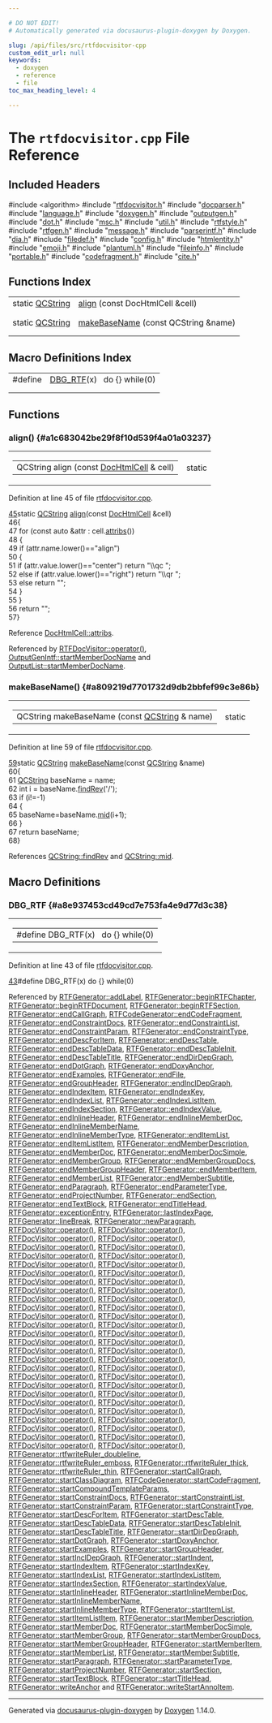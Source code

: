 ```yaml
---

# DO NOT EDIT!
# Automatically generated via docusaurus-plugin-doxygen by Doxygen.

slug: /api/files/src/rtfdocvisitor-cpp
custom_edit_url: null
keywords:
  - doxygen
  - reference
  - file
toc_max_heading_level: 4

---
```


<div class="doxyPage">

# The `rtfdocvisitor.cpp` File Reference



## Included Headers

<div class="doxyIncludesList">#include &lt;algorithm&gt;
#include "<a href="/web-doxygen/docs/api/files/src/rtfdocvisitor-h">rtfdocvisitor.h</a>"
#include "<a href="/web-doxygen/docs/api/files/src/docparser-h">docparser.h</a>"
#include "<a href="/web-doxygen/docs/api/files/src/language-h">language.h</a>"
#include "<a href="/web-doxygen/docs/api/files/src/doxygen-h">doxygen.h</a>"
#include "<a href="/web-doxygen/docs/api/files/src/outputgen-h">outputgen.h</a>"
#include "<a href="/web-doxygen/docs/api/files/src/dot-h">dot.h</a>"
#include "<a href="/web-doxygen/docs/api/files/src/msc-h">msc.h</a>"
#include "<a href="/web-doxygen/docs/api/files/src/util-h">util.h</a>"
#include "<a href="/web-doxygen/docs/api/files/src/rtfstyle-h">rtfstyle.h</a>"
#include "<a href="/web-doxygen/docs/api/files/src/rtfgen-h">rtfgen.h</a>"
#include "<a href="/web-doxygen/docs/api/files/src/message-h">message.h</a>"
#include "<a href="/web-doxygen/docs/api/files/src/parserintf-h">parserintf.h</a>"
#include "<a href="/web-doxygen/docs/api/files/src/dia-h">dia.h</a>"
#include "<a href="/web-doxygen/docs/api/files/src/filedef-h">filedef.h</a>"
#include "<a href="/web-doxygen/docs/api/files/src/config-h">config.h</a>"
#include "<a href="/web-doxygen/docs/api/files/src/htmlentity-h">htmlentity.h</a>"
#include "<a href="/web-doxygen/docs/api/files/src/emoji-h">emoji.h</a>"
#include "<a href="/web-doxygen/docs/api/files/src/plantuml-h">plantuml.h</a>"
#include "<a href="/web-doxygen/docs/api/files/src/fileinfo-h">fileinfo.h</a>"
#include "<a href="/web-doxygen/docs/api/files/src/portable-h">portable.h</a>"
#include "<a href="/web-doxygen/docs/api/files/src/codefragment-h">codefragment.h</a>"
#include "<a href="/web-doxygen/docs/api/files/src/cite-h">cite.h</a>"
</div>

## Functions Index

<table class="doxyMembersIndex">

<tr class="doxyMemberIndexItem">
<td class="doxyMemberIndexItemType" align="left" valign="top">static <a href="/web-doxygen/docs/api/classes/qcstring">QCString</a></td>
<td class="doxyMemberIndexItemName" align="left" valign="top"><a href="#a1c683042be29f8f10d539f4a01a03237">align</a> (const DocHtmlCell &amp;cell)</td>
</tr>
<tr class="doxyMemberIndexDescription">
<td class="doxyMemberIndexDescriptionLeft"></td>
<td class="doxyMemberIndexDescriptionRight">
</td>
</tr>
<tr class="doxyMemberIndexSeparator">
<td class="doxyMemberIndexSeparator" colspan="2"></td>
</tr>

<tr class="doxyMemberIndexItem">
<td class="doxyMemberIndexItemType" align="left" valign="top">static <a href="/web-doxygen/docs/api/classes/qcstring">QCString</a></td>
<td class="doxyMemberIndexItemName" align="left" valign="top"><a href="#a809219d7701732d9db2bbfef99c3e86b">makeBaseName</a> (const QCString &amp;name)</td>
</tr>
<tr class="doxyMemberIndexDescription">
<td class="doxyMemberIndexDescriptionLeft"></td>
<td class="doxyMemberIndexDescriptionRight">
</td>
</tr>
<tr class="doxyMemberIndexSeparator">
<td class="doxyMemberIndexSeparator" colspan="2"></td>
</tr>

</table>

## Macro Definitions Index

<table class="doxyMembersIndex">

<tr class="doxyMemberIndexItem">
<td class="doxyMemberIndexItemType" align="left" valign="top">#define</td>
<td class="doxyMemberIndexItemName" align="left" valign="top"><a href="#a8e937453cd49cd7e753fa4e9d77d3c38">DBG_RTF</a>(x)&nbsp;&nbsp;&nbsp;do {} while(0)</td>
</tr>
<tr class="doxyMemberIndexDescription">
<td class="doxyMemberIndexDescriptionLeft"></td>
<td class="doxyMemberIndexDescriptionRight">
</td>
</tr>
<tr class="doxyMemberIndexSeparator">
<td class="doxyMemberIndexSeparator" colspan="2"></td>
</tr>

</table>


<div class="doxySectionDef">

## Functions

### align() {#a1c683042be29f8f10d539f4a01a03237}

<div class="doxyMemberItem">
<div class="doxyMemberProto">
<table class="doxyMemberLabels">
<tr class="doxyMemberLabels">
<td class="doxyMemberLabelsLeft">
<table class="doxyMemberName">
<tr>
<td class="doxyMemberName">QCString align (const <a href="/web-doxygen/docs/api/classes/dochtmlcell">DocHtmlCell</a> &amp; cell)</td>
</tr>
</table>
</td>
<td class="doxyMemberLabelsRight">
<span class="doxyMemberLabels">
<span class="doxyMemberLabel static">static</span>
</span>
</td>
</tr>
</table>
</div>
<div class="doxyMemberDoc">



Definition at line 45 of file <a href="/web-doxygen/docs/api/files/src/rtfdocvisitor-cpp">rtfdocvisitor.cpp</a>.

<div class="doxyProgramListing">

<div class="doxyCodeLine"><span class="doxyLineNumber"><a href="#a1c683042be29f8f10d539f4a01a03237">45</a></span><span class="doxyLineContent"><span class="doxyHighlightKeyword">static</span><span class="doxyHighlight"> <a href="/web-doxygen/docs/api/classes/qcstring">QCString</a> <a href="#a1c683042be29f8f10d539f4a01a03237">align</a>(</span><span class="doxyHighlightKeyword">const</span><span class="doxyHighlight"> <a href="/web-doxygen/docs/api/classes/dochtmlcell">DocHtmlCell</a> &amp;cell)</span></span></div>
<div class="doxyCodeLine"><span class="doxyLineNumber">46</span><span class="doxyLineContent"><span class="doxyHighlight">{</span></span></div>
<div class="doxyCodeLine"><span class="doxyLineNumber">47</span><span class="doxyLineContent"><span class="doxyHighlight">  </span><span class="doxyHighlightKeywordFlow">for</span><span class="doxyHighlight"> (</span><span class="doxyHighlightKeyword">const</span><span class="doxyHighlight"> </span><span class="doxyHighlightKeyword">auto</span><span class="doxyHighlight"> &amp;attr : cell.<a href="/web-doxygen/docs/api/classes/dochtmlcell/#ad42711394b311bbb450073c2206da8c8">attribs</a>())</span></span></div>
<div class="doxyCodeLine"><span class="doxyLineNumber">48</span><span class="doxyLineContent"><span class="doxyHighlight">  {</span></span></div>
<div class="doxyCodeLine"><span class="doxyLineNumber">49</span><span class="doxyLineContent"><span class="doxyHighlight">    </span><span class="doxyHighlightKeywordFlow">if</span><span class="doxyHighlight"> (attr.name.lower()==</span><span class="doxyHighlightStringLiteral">"align"</span><span class="doxyHighlight">)</span></span></div>
<div class="doxyCodeLine"><span class="doxyLineNumber">50</span><span class="doxyLineContent"><span class="doxyHighlight">    {</span></span></div>
<div class="doxyCodeLine"><span class="doxyLineNumber">51</span><span class="doxyLineContent"><span class="doxyHighlight">      </span><span class="doxyHighlightKeywordFlow">if</span><span class="doxyHighlight"> (attr.value.lower()==</span><span class="doxyHighlightStringLiteral">"center"</span><span class="doxyHighlight">)     </span><span class="doxyHighlightKeywordFlow">return</span><span class="doxyHighlight"> </span><span class="doxyHighlightStringLiteral">"\\qc "</span><span class="doxyHighlight">;</span></span></div>
<div class="doxyCodeLine"><span class="doxyLineNumber">52</span><span class="doxyLineContent"><span class="doxyHighlight">      </span><span class="doxyHighlightKeywordFlow">else</span><span class="doxyHighlight"> </span><span class="doxyHighlightKeywordFlow">if</span><span class="doxyHighlight"> (attr.value.lower()==</span><span class="doxyHighlightStringLiteral">"right"</span><span class="doxyHighlight">) </span><span class="doxyHighlightKeywordFlow">return</span><span class="doxyHighlight"> </span><span class="doxyHighlightStringLiteral">"\\qr "</span><span class="doxyHighlight">;</span></span></div>
<div class="doxyCodeLine"><span class="doxyLineNumber">53</span><span class="doxyLineContent"><span class="doxyHighlight">      </span><span class="doxyHighlightKeywordFlow">else</span><span class="doxyHighlight"> </span><span class="doxyHighlightKeywordFlow">return</span><span class="doxyHighlight"> </span><span class="doxyHighlightStringLiteral">""</span><span class="doxyHighlight">;</span></span></div>
<div class="doxyCodeLine"><span class="doxyLineNumber">54</span><span class="doxyLineContent"><span class="doxyHighlight">    }</span></span></div>
<div class="doxyCodeLine"><span class="doxyLineNumber">55</span><span class="doxyLineContent"><span class="doxyHighlight">  }</span></span></div>
<div class="doxyCodeLine"><span class="doxyLineNumber">56</span><span class="doxyLineContent"><span class="doxyHighlight">  </span><span class="doxyHighlightKeywordFlow">return</span><span class="doxyHighlight"> </span><span class="doxyHighlightStringLiteral">""</span><span class="doxyHighlight">;</span></span></div>
<div class="doxyCodeLine"><span class="doxyLineNumber">57</span><span class="doxyLineContent"><span class="doxyHighlight">}</span></span></div>

</div>


Reference <a href="/web-doxygen/docs/api/classes/dochtmlcell/#ad42711394b311bbb450073c2206da8c8">DocHtmlCell::attribs</a>.

Referenced by <a href="/web-doxygen/docs/api/classes/rtfdocvisitor/#a70c61ff58fa9f747fc2b971c689a09ff">RTFDocVisitor::operator()</a>, <a href="/web-doxygen/docs/api/classes/outputgenintf/#a45d8c190fc894d6743423e628c19294b">OutputGenIntf::startMemberDocName</a> and <a href="/web-doxygen/docs/api/classes/outputlist/#a0b9d56f0ab609c25ba0b449e4d977f80">OutputList::startMemberDocName</a>.
</div>
</div>

### makeBaseName() {#a809219d7701732d9db2bbfef99c3e86b}

<div class="doxyMemberItem">
<div class="doxyMemberProto">
<table class="doxyMemberLabels">
<tr class="doxyMemberLabels">
<td class="doxyMemberLabelsLeft">
<table class="doxyMemberName">
<tr>
<td class="doxyMemberName">QCString makeBaseName (const <a href="/web-doxygen/docs/api/classes/qcstring">QCString</a> &amp; name)</td>
</tr>
</table>
</td>
<td class="doxyMemberLabelsRight">
<span class="doxyMemberLabels">
<span class="doxyMemberLabel static">static</span>
</span>
</td>
</tr>
</table>
</div>
<div class="doxyMemberDoc">



Definition at line 59 of file <a href="/web-doxygen/docs/api/files/src/rtfdocvisitor-cpp">rtfdocvisitor.cpp</a>.

<div class="doxyProgramListing">

<div class="doxyCodeLine"><span class="doxyLineNumber"><a href="#a809219d7701732d9db2bbfef99c3e86b">59</a></span><span class="doxyLineContent"><span class="doxyHighlightKeyword">static</span><span class="doxyHighlight"> <a href="/web-doxygen/docs/api/classes/qcstring">QCString</a> <a href="#a809219d7701732d9db2bbfef99c3e86b">makeBaseName</a>(</span><span class="doxyHighlightKeyword">const</span><span class="doxyHighlight"> <a href="/web-doxygen/docs/api/classes/qcstring">QCString</a> &amp;name)</span></span></div>
<div class="doxyCodeLine"><span class="doxyLineNumber">60</span><span class="doxyLineContent"><span class="doxyHighlight">{</span></span></div>
<div class="doxyCodeLine"><span class="doxyLineNumber">61</span><span class="doxyLineContent"><span class="doxyHighlight">  <a href="/web-doxygen/docs/api/classes/qcstring">QCString</a> baseName = name;</span></span></div>
<div class="doxyCodeLine"><span class="doxyLineNumber">62</span><span class="doxyLineContent"><span class="doxyHighlight">  </span><span class="doxyHighlightKeywordType">int</span><span class="doxyHighlight"> i = baseName.<a href="/web-doxygen/docs/api/classes/qcstring/#ab47a6435c16d61d04fb448f1080b4e26">findRev</a>(</span><span class="doxyHighlightCharLiteral">'/'</span><span class="doxyHighlight">);</span></span></div>
<div class="doxyCodeLine"><span class="doxyLineNumber">63</span><span class="doxyLineContent"><span class="doxyHighlight">  </span><span class="doxyHighlightKeywordFlow">if</span><span class="doxyHighlight"> (i!=-1)</span></span></div>
<div class="doxyCodeLine"><span class="doxyLineNumber">64</span><span class="doxyLineContent"><span class="doxyHighlight">  {</span></span></div>
<div class="doxyCodeLine"><span class="doxyLineNumber">65</span><span class="doxyLineContent"><span class="doxyHighlight">    baseName=baseName.<a href="/web-doxygen/docs/api/classes/qcstring/#a27136caf9c0bc4daca574cda6f113551">mid</a>(i+1);</span></span></div>
<div class="doxyCodeLine"><span class="doxyLineNumber">66</span><span class="doxyLineContent"><span class="doxyHighlight">  }</span></span></div>
<div class="doxyCodeLine"><span class="doxyLineNumber">67</span><span class="doxyLineContent"><span class="doxyHighlight">  </span><span class="doxyHighlightKeywordFlow">return</span><span class="doxyHighlight"> baseName;</span></span></div>
<div class="doxyCodeLine"><span class="doxyLineNumber">68</span><span class="doxyLineContent"><span class="doxyHighlight">}</span></span></div>

</div>


References <a href="/web-doxygen/docs/api/classes/qcstring/#ab47a6435c16d61d04fb448f1080b4e26">QCString::findRev</a> and <a href="/web-doxygen/docs/api/classes/qcstring/#a27136caf9c0bc4daca574cda6f113551">QCString::mid</a>.
</div>
</div>

</div>

<div class="doxySectionDef">

## Macro Definitions

### DBG\_RTF {#a8e937453cd49cd7e753fa4e9d77d3c38}

<div class="doxyMemberItem">
<div class="doxyMemberProto">
<table class="doxyMemberLabels">
<tr class="doxyMemberLabels">
<td class="doxyMemberLabelsLeft">
<table class="doxyMemberName">
<tr>
<td class="doxyMemberName">#define DBG_RTF(x)&nbsp;&nbsp;&nbsp;do {} while(0)</td>
</tr>
</table>
</td>
</tr>
</table>
</div>
<div class="doxyMemberDoc">



Definition at line 43 of file <a href="/web-doxygen/docs/api/files/src/rtfdocvisitor-cpp">rtfdocvisitor.cpp</a>.

<div class="doxyProgramListing">

<div class="doxyCodeLine"><span class="doxyLineNumber"><a href="#a8e937453cd49cd7e753fa4e9d77d3c38">43</a></span><span class="doxyLineContent"><span class="doxyHighlightPreprocessor">#define DBG_RTF(x) do {} while(0)</span></span></div>

</div>


Referenced by <a href="/web-doxygen/docs/api/classes/rtfgenerator/#a9c567713ffb6a4b9a49400d6dfcb0df1">RTFGenerator::addLabel</a>, <a href="/web-doxygen/docs/api/classes/rtfgenerator/#a3a64ef0ca4a6a8f00c6b38e80e9d4545">RTFGenerator::beginRTFChapter</a>, <a href="/web-doxygen/docs/api/classes/rtfgenerator/#aaaed62b7c9e0ef2c5ba6133eba8203a1">RTFGenerator::beginRTFDocument</a>, <a href="/web-doxygen/docs/api/classes/rtfgenerator/#ab1939f0d3e5142f9b77cf8ce807e00a7">RTFGenerator::beginRTFSection</a>, <a href="/web-doxygen/docs/api/classes/rtfgenerator/#adeb275db39d63df2f74c728adaa70849">RTFGenerator::endCallGraph</a>, <a href="/web-doxygen/docs/api/classes/rtfcodegenerator/#a511d5ad66a598b2607224d1d1b1a931e">RTFCodeGenerator::endCodeFragment</a>, <a href="/web-doxygen/docs/api/classes/rtfgenerator/#ae03eee47f94ec96943747c15069e3c5b">RTFGenerator::endConstraintDocs</a>, <a href="/web-doxygen/docs/api/classes/rtfgenerator/#a06931a0616d950c5388448188105c4c1">RTFGenerator::endConstraintList</a>, <a href="/web-doxygen/docs/api/classes/rtfgenerator/#ae7bfacd8071ffd9098ea45614589512a">RTFGenerator::endConstraintParam</a>, <a href="/web-doxygen/docs/api/classes/rtfgenerator/#a095b00a37d39558c622e5a6845212b1e">RTFGenerator::endConstraintType</a>, <a href="/web-doxygen/docs/api/classes/rtfgenerator/#a41d0580039dd59b0489caa356b4ccad5">RTFGenerator::endDescForItem</a>, <a href="/web-doxygen/docs/api/classes/rtfgenerator/#a184f64bfd9c98146ba14cb7f990b66fd">RTFGenerator::endDescTable</a>, <a href="/web-doxygen/docs/api/classes/rtfgenerator/#a17f06e3f5f32ffba2bd20391454b832f">RTFGenerator::endDescTableData</a>, <a href="/web-doxygen/docs/api/classes/rtfgenerator/#af4494ff8c7b1bfad186fa98542bb6f41">RTFGenerator::endDescTableInit</a>, <a href="/web-doxygen/docs/api/classes/rtfgenerator/#aa38cd77d33e0757270082a234e53c22d">RTFGenerator::endDescTableTitle</a>, <a href="/web-doxygen/docs/api/classes/rtfgenerator/#a1cd78a44f9072b2d24765b07fbd4f01f">RTFGenerator::endDirDepGraph</a>, <a href="/web-doxygen/docs/api/classes/rtfgenerator/#a87f599a42c46d9fce84f456797ff231c">RTFGenerator::endDotGraph</a>, <a href="/web-doxygen/docs/api/classes/rtfgenerator/#a69e6795499d9f7fb8867f5496c590e26">RTFGenerator::endDoxyAnchor</a>, <a href="/web-doxygen/docs/api/classes/rtfgenerator/#afda973c4c7b91577d02465015737763d">RTFGenerator::endExamples</a>, <a href="/web-doxygen/docs/api/classes/rtfgenerator/#a8f58df9f7518582ab2fc88326d539f1b">RTFGenerator::endFile</a>, <a href="/web-doxygen/docs/api/classes/rtfgenerator/#ad4d65d3f43a0ca0ff1e6cc7564a0164c">RTFGenerator::endGroupHeader</a>, <a href="/web-doxygen/docs/api/classes/rtfgenerator/#aa1a701e0ab2c31d782a7faae9e0135e1">RTFGenerator::endInclDepGraph</a>, <a href="/web-doxygen/docs/api/classes/rtfgenerator/#a884c87751b85f4a6cf6e965fbc0bec9c">RTFGenerator::endIndexItem</a>, <a href="/web-doxygen/docs/api/classes/rtfgenerator/#ac7cc1ced007f53858bf3f0e45a4db2b2">RTFGenerator::endIndexKey</a>, <a href="/web-doxygen/docs/api/classes/rtfgenerator/#ac49acd6dde35e8774990922cad8b953f">RTFGenerator::endIndexList</a>, <a href="/web-doxygen/docs/api/classes/rtfgenerator/#af5e47f880bf9f49092c9bd4da6229803">RTFGenerator::endIndexListItem</a>, <a href="/web-doxygen/docs/api/classes/rtfgenerator/#a8b7ec3b26aa3098463f3a6a2881f3394">RTFGenerator::endIndexSection</a>, <a href="/web-doxygen/docs/api/classes/rtfgenerator/#ae32c0528c173d54061e225bb9ecac3d4">RTFGenerator::endIndexValue</a>, <a href="/web-doxygen/docs/api/classes/rtfgenerator/#ac3e7490832bc015173929fd693aa0f74">RTFGenerator::endInlineHeader</a>, <a href="/web-doxygen/docs/api/classes/rtfgenerator/#ac4f20b0496b985dc382d29d6a93227cd">RTFGenerator::endInlineMemberDoc</a>, <a href="/web-doxygen/docs/api/classes/rtfgenerator/#a456b03ed29381d753fa5ca17494b24e1">RTFGenerator::endInlineMemberName</a>, <a href="/web-doxygen/docs/api/classes/rtfgenerator/#a3fe406eec950115eb22d5db49f874028">RTFGenerator::endInlineMemberType</a>, <a href="/web-doxygen/docs/api/classes/rtfgenerator/#a4d8ad4d2dbb3a431808692d286ad4331">RTFGenerator::endItemList</a>, <a href="/web-doxygen/docs/api/classes/rtfgenerator/#aac0b61c1ae1d31008316991d86290451">RTFGenerator::endItemListItem</a>, <a href="/web-doxygen/docs/api/classes/rtfgenerator/#a94002731a870c5add8c360dda5f5105d">RTFGenerator::endMemberDescription</a>, <a href="/web-doxygen/docs/api/classes/rtfgenerator/#a78507d411bc9c250de2db0d0fe4cd323">RTFGenerator::endMemberDoc</a>, <a href="/web-doxygen/docs/api/classes/rtfgenerator/#a5936c81e07c1d5c6532d42a7ea881296">RTFGenerator::endMemberDocSimple</a>, <a href="/web-doxygen/docs/api/classes/rtfgenerator/#a52336db808f8c14a307dfe212cb2dccf">RTFGenerator::endMemberGroup</a>, <a href="/web-doxygen/docs/api/classes/rtfgenerator/#a5520b73ff0e7fd88b3b786a81ff05dbe">RTFGenerator::endMemberGroupDocs</a>, <a href="/web-doxygen/docs/api/classes/rtfgenerator/#a01d9e19175b7f2f875be520f1ea105b3">RTFGenerator::endMemberGroupHeader</a>, <a href="/web-doxygen/docs/api/classes/rtfgenerator/#a2aa043554c3f70e4525bc68978ce1fae">RTFGenerator::endMemberItem</a>, <a href="/web-doxygen/docs/api/classes/rtfgenerator/#a08d35b8ea8ee7a13d1f0b6cbb57d8b0c">RTFGenerator::endMemberList</a>, <a href="/web-doxygen/docs/api/classes/rtfgenerator/#a6f55850d073b6a3f48452ae91e3ab319">RTFGenerator::endMemberSubtitle</a>, <a href="/web-doxygen/docs/api/classes/rtfgenerator/#ac504083f94cbb2fb24d005200efdd7ee">RTFGenerator::endParagraph</a>, <a href="/web-doxygen/docs/api/classes/rtfgenerator/#ae1d2406e88f94dc7d09bb2f339a2ae14">RTFGenerator::endParameterType</a>, <a href="/web-doxygen/docs/api/classes/rtfgenerator/#a845289f973bb5776db928e02da765a9b">RTFGenerator::endProjectNumber</a>, <a href="/web-doxygen/docs/api/classes/rtfgenerator/#a9fd2d69fc49bd907eb78fdd08c8f7f2a">RTFGenerator::endSection</a>, <a href="/web-doxygen/docs/api/classes/rtfgenerator/#a64bae8b15a87dc0384440f8143952b7d">RTFGenerator::endTextBlock</a>, <a href="/web-doxygen/docs/api/classes/rtfgenerator/#ac82e6d2bb73a007715d4ccf10552848d">RTFGenerator::endTitleHead</a>, <a href="/web-doxygen/docs/api/classes/rtfgenerator/#a55a01085b53c2fdb7176edfa10ebcc7b">RTFGenerator::exceptionEntry</a>, <a href="/web-doxygen/docs/api/classes/rtfgenerator/#a4354834197f45954df7a81d84f70c34d">RTFGenerator::lastIndexPage</a>, <a href="/web-doxygen/docs/api/classes/rtfgenerator/#afc07a6f4ee440625b9fff2890651b092">RTFGenerator::lineBreak</a>, <a href="/web-doxygen/docs/api/classes/rtfgenerator/#a19bbf6e08804ee457c7aa9e07b833ba0">RTFGenerator::newParagraph</a>, <a href="/web-doxygen/docs/api/classes/rtfdocvisitor/#a2993bfecac33a60da6408f79586b7da2">RTFDocVisitor::operator()</a>, <a href="/web-doxygen/docs/api/classes/rtfdocvisitor/#a74283afcc3656534bef009b917a9f525">RTFDocVisitor::operator()</a>, <a href="/web-doxygen/docs/api/classes/rtfdocvisitor/#a39a5bf02292d858e211a2cb3ee3f62c1">RTFDocVisitor::operator()</a>, <a href="/web-doxygen/docs/api/classes/rtfdocvisitor/#a8b41cc5c80471d8cbb6fb7a8bbd55bf2">RTFDocVisitor::operator()</a>, <a href="/web-doxygen/docs/api/classes/rtfdocvisitor/#a8991833ac99826e07a993af4b58b0c4b">RTFDocVisitor::operator()</a>, <a href="/web-doxygen/docs/api/classes/rtfdocvisitor/#a33dd9566336e1d3c40ea2dadff6d8676">RTFDocVisitor::operator()</a>, <a href="/web-doxygen/docs/api/classes/rtfdocvisitor/#adc374c79a2895d83e349ffc76358209e">RTFDocVisitor::operator()</a>, <a href="/web-doxygen/docs/api/classes/rtfdocvisitor/#a4af0a6415a019a1051dda0dd4d56dbef">RTFDocVisitor::operator()</a>, <a href="/web-doxygen/docs/api/classes/rtfdocvisitor/#a485c2a5796bb5e12497c7ab9d65d1f8c">RTFDocVisitor::operator()</a>, <a href="/web-doxygen/docs/api/classes/rtfdocvisitor/#af199af5695c344c4730378ecfce43079">RTFDocVisitor::operator()</a>, <a href="/web-doxygen/docs/api/classes/rtfdocvisitor/#a022f6eb89bc55b752aeff008e9c9037d">RTFDocVisitor::operator()</a>, <a href="/web-doxygen/docs/api/classes/rtfdocvisitor/#a44f9db74256f38af950876f6863a1dd4">RTFDocVisitor::operator()</a>, <a href="/web-doxygen/docs/api/classes/rtfdocvisitor/#a70c61ff58fa9f747fc2b971c689a09ff">RTFDocVisitor::operator()</a>, <a href="/web-doxygen/docs/api/classes/rtfdocvisitor/#a85db1985a82081ef9ab2e5a25c450f28">RTFDocVisitor::operator()</a>, <a href="/web-doxygen/docs/api/classes/rtfdocvisitor/#a8d4eb63da29c3a07a95f240dcd9a143e">RTFDocVisitor::operator()</a>, <a href="/web-doxygen/docs/api/classes/rtfdocvisitor/#ae0c5c194fc2579df52204eb00134c6bf">RTFDocVisitor::operator()</a>, <a href="/web-doxygen/docs/api/classes/rtfdocvisitor/#acc6c497f52cf55d67723f21ec2a97c6b">RTFDocVisitor::operator()</a>, <a href="/web-doxygen/docs/api/classes/rtfdocvisitor/#adae81723bf98cc11856ec916852cf089">RTFDocVisitor::operator()</a>, <a href="/web-doxygen/docs/api/classes/rtfdocvisitor/#a2851bbf082cd6f2a85d6c9fc7a1050c0">RTFDocVisitor::operator()</a>, <a href="/web-doxygen/docs/api/classes/rtfdocvisitor/#a63f63207a160e4e99a4c2dd5b55734c8">RTFDocVisitor::operator()</a>, <a href="/web-doxygen/docs/api/classes/rtfdocvisitor/#a7a5ce880ef222be6eeb6eea7e12b78b8">RTFDocVisitor::operator()</a>, <a href="/web-doxygen/docs/api/classes/rtfdocvisitor/#a3c72fc623be48174c003bb47c523d6c1">RTFDocVisitor::operator()</a>, <a href="/web-doxygen/docs/api/classes/rtfdocvisitor/#a247c4506996a3a6d71827322614efb30">RTFDocVisitor::operator()</a>, <a href="/web-doxygen/docs/api/classes/rtfdocvisitor/#ac315ddf81b73a005764278a3c190d1a4">RTFDocVisitor::operator()</a>, <a href="/web-doxygen/docs/api/classes/rtfdocvisitor/#a75e708a4ea1b27587678f424211b8b62">RTFDocVisitor::operator()</a>, <a href="/web-doxygen/docs/api/classes/rtfdocvisitor/#aed6822c7504330f96cc764e333589e7a">RTFDocVisitor::operator()</a>, <a href="/web-doxygen/docs/api/classes/rtfdocvisitor/#a3db5842a73ae3417854ddcd60b0e1d12">RTFDocVisitor::operator()</a>, <a href="/web-doxygen/docs/api/classes/rtfdocvisitor/#a561b27cc775aaa5f6db73f1d33099176">RTFDocVisitor::operator()</a>, <a href="/web-doxygen/docs/api/classes/rtfdocvisitor/#a9a4d703a5dab4d351818ffdf686dccd1">RTFDocVisitor::operator()</a>, <a href="/web-doxygen/docs/api/classes/rtfdocvisitor/#a23778040c53c76ac927398e0e728ffb5">RTFDocVisitor::operator()</a>, <a href="/web-doxygen/docs/api/classes/rtfdocvisitor/#a732b1d92dfc620e4cb221bbb32fade22">RTFDocVisitor::operator()</a>, <a href="/web-doxygen/docs/api/classes/rtfdocvisitor/#af6ff0afe39093628cd96d42dfce7515f">RTFDocVisitor::operator()</a>, <a href="/web-doxygen/docs/api/classes/rtfdocvisitor/#aeb7edc62cad5a541849845d2bfe030e9">RTFDocVisitor::operator()</a>, <a href="/web-doxygen/docs/api/classes/rtfdocvisitor/#a6f4df2c3160f09e662393e6a23b2add0">RTFDocVisitor::operator()</a>, <a href="/web-doxygen/docs/api/classes/rtfdocvisitor/#a4f3ac1fc0fb8cb8218beb807d0a820d1">RTFDocVisitor::operator()</a>, <a href="/web-doxygen/docs/api/classes/rtfdocvisitor/#aa547c49d64497e4774d3405b9cdcf7f1">RTFDocVisitor::operator()</a>, <a href="/web-doxygen/docs/api/classes/rtfdocvisitor/#a07acb7803948c3811f88d4efa00587a4">RTFDocVisitor::operator()</a>, <a href="/web-doxygen/docs/api/classes/rtfdocvisitor/#a3ccfb63934cef53d78e3e6641be084b5">RTFDocVisitor::operator()</a>, <a href="/web-doxygen/docs/api/classes/rtfdocvisitor/#a4fcb960f7e5b593e8e6c51ea43f66a9a">RTFDocVisitor::operator()</a>, <a href="/web-doxygen/docs/api/classes/rtfdocvisitor/#a89b1ef4b308483fcf725cef8081e5849">RTFDocVisitor::operator()</a>, <a href="/web-doxygen/docs/api/classes/rtfdocvisitor/#a9bc7acec72efe2239cb6c798855ed08a">RTFDocVisitor::operator()</a>, <a href="/web-doxygen/docs/api/classes/rtfdocvisitor/#add264d5a56e09e76ec274af99af747d2">RTFDocVisitor::operator()</a>, <a href="/web-doxygen/docs/api/classes/rtfdocvisitor/#aa17fa64bc141c519b0b24e0a475ab1e1">RTFDocVisitor::operator()</a>, <a href="/web-doxygen/docs/api/classes/rtfdocvisitor/#af3beab942bf46b1f903ac30ac39a10d2">RTFDocVisitor::operator()</a>, <a href="/web-doxygen/docs/api/classes/rtfdocvisitor/#a8123582499bf0458dc938ff66c4724e7">RTFDocVisitor::operator()</a>, <a href="/web-doxygen/docs/api/classes/rtfdocvisitor/#a9dc9aeca576eb153d222793bc3227d07">RTFDocVisitor::operator()</a>, <a href="/web-doxygen/docs/api/classes/rtfdocvisitor/#ac06a6ad599b271d16500b483b5912679">RTFDocVisitor::operator()</a>, <a href="/web-doxygen/docs/api/classes/rtfdocvisitor/#a74f1097897a6deaeffd0ca3ca9e5c811">RTFDocVisitor::operator()</a>, <a href="/web-doxygen/docs/api/classes/rtfdocvisitor/#a101e1d1d08453e6a606f9f8652a6cc73">RTFDocVisitor::operator()</a>, <a href="/web-doxygen/docs/api/classes/rtfdocvisitor/#af154c4b8688beaef882211c40763fec3">RTFDocVisitor::operator()</a>, <a href="/web-doxygen/docs/api/classes/rtfdocvisitor/#af039aed5400d69cb1776431f44f90360">RTFDocVisitor::operator()</a>, <a href="/web-doxygen/docs/api/classes/rtfdocvisitor/#a7f10a43fc0a35475e9078305d745951f">RTFDocVisitor::operator()</a>, <a href="/web-doxygen/docs/api/classes/rtfgenerator/#a8a5645c1c20ae4026ceb059b942e2635">RTFGenerator::rtfwriteRuler\_doubleline</a>, <a href="/web-doxygen/docs/api/classes/rtfgenerator/#a9bc01f00c980b0cb98c25c0af7f7cea1">RTFGenerator::rtfwriteRuler\_emboss</a>, <a href="/web-doxygen/docs/api/classes/rtfgenerator/#a32c6af73c41ff6bb6233031279e6ed5d">RTFGenerator::rtfwriteRuler\_thick</a>, <a href="/web-doxygen/docs/api/classes/rtfgenerator/#abde344bf39163a6d4d42e4185c545edb">RTFGenerator::rtfwriteRuler\_thin</a>, <a href="/web-doxygen/docs/api/classes/rtfgenerator/#a05a8c27946c7617a908964ccc7887a30">RTFGenerator::startCallGraph</a>, <a href="/web-doxygen/docs/api/classes/rtfgenerator/#ac00a39db660145867a1bc5b82ad1abb8">RTFGenerator::startClassDiagram</a>, <a href="/web-doxygen/docs/api/classes/rtfcodegenerator/#acd2fed43ebf5f693abe84471a520cbe9">RTFCodeGenerator::startCodeFragment</a>, <a href="/web-doxygen/docs/api/classes/rtfgenerator/#aad5bd8b4ea091547b08a00ba70f0aa07">RTFGenerator::startCompoundTemplateParams</a>, <a href="/web-doxygen/docs/api/classes/rtfgenerator/#a7db2fcbd4306f608b3218666cffc4752">RTFGenerator::startConstraintDocs</a>, <a href="/web-doxygen/docs/api/classes/rtfgenerator/#a29a84d512d59f79ef193e7b0f5010a9d">RTFGenerator::startConstraintList</a>, <a href="/web-doxygen/docs/api/classes/rtfgenerator/#af9760387169c66c34e3d3acbb29c03e5">RTFGenerator::startConstraintParam</a>, <a href="/web-doxygen/docs/api/classes/rtfgenerator/#ac6f532b4c8ab36466d7acdb54d26e55a">RTFGenerator::startConstraintType</a>, <a href="/web-doxygen/docs/api/classes/rtfgenerator/#a7eb596117c50d366babde83c40af8920">RTFGenerator::startDescForItem</a>, <a href="/web-doxygen/docs/api/classes/rtfgenerator/#ab4f116084ff07d558fd61db56501e61d">RTFGenerator::startDescTable</a>, <a href="/web-doxygen/docs/api/classes/rtfgenerator/#a17f0ea04371269d3dccee931c410c3ff">RTFGenerator::startDescTableData</a>, <a href="/web-doxygen/docs/api/classes/rtfgenerator/#a4e30c4664b1c3cc9a1cb26a2ae98968d">RTFGenerator::startDescTableInit</a>, <a href="/web-doxygen/docs/api/classes/rtfgenerator/#a8454a525177779c9bb183b0ad36fa56b">RTFGenerator::startDescTableTitle</a>, <a href="/web-doxygen/docs/api/classes/rtfgenerator/#a5e490251eafaf1e6daea2205501855e2">RTFGenerator::startDirDepGraph</a>, <a href="/web-doxygen/docs/api/classes/rtfgenerator/#a5fd513f89fced258355f7b28f13ec886">RTFGenerator::startDotGraph</a>, <a href="/web-doxygen/docs/api/classes/rtfgenerator/#ae8d815b1579cfc5304f25b4b3c4bca24">RTFGenerator::startDoxyAnchor</a>, <a href="/web-doxygen/docs/api/classes/rtfgenerator/#ad69c3570dc9ede5dd3058791e252c3cc">RTFGenerator::startExamples</a>, <a href="/web-doxygen/docs/api/classes/rtfgenerator/#afc0d8b219f558b257eed6bb523c79fab">RTFGenerator::startGroupHeader</a>, <a href="/web-doxygen/docs/api/classes/rtfgenerator/#ac780414967a7bdbad20d2323d8b7098f">RTFGenerator::startInclDepGraph</a>, <a href="/web-doxygen/docs/api/classes/rtfgenerator/#a434d17937e0e38eb2a631866282cece0">RTFGenerator::startIndent</a>, <a href="/web-doxygen/docs/api/classes/rtfgenerator/#a9a13eaff7928b82d69f9547aa004d107">RTFGenerator::startIndexItem</a>, <a href="/web-doxygen/docs/api/classes/rtfgenerator/#a28728cc8dec08d2a29432ce9b1ddd443">RTFGenerator::startIndexKey</a>, <a href="/web-doxygen/docs/api/classes/rtfgenerator/#a969f88aefb693d90e5ced9f91a20b4bc">RTFGenerator::startIndexList</a>, <a href="/web-doxygen/docs/api/classes/rtfgenerator/#a2fef63d61742f328f7b3a036d367c53f">RTFGenerator::startIndexListItem</a>, <a href="/web-doxygen/docs/api/classes/rtfgenerator/#aed0e9390b27525400fcd01d49b1f0b74">RTFGenerator::startIndexSection</a>, <a href="/web-doxygen/docs/api/classes/rtfgenerator/#abebfc200cb6a3b894069dd00fee75649">RTFGenerator::startIndexValue</a>, <a href="/web-doxygen/docs/api/classes/rtfgenerator/#aedc9cfff56c51ffc2bae28353a319b2e">RTFGenerator::startInlineHeader</a>, <a href="/web-doxygen/docs/api/classes/rtfgenerator/#ac3f1c345322088ffb63e9075c292ec10">RTFGenerator::startInlineMemberDoc</a>, <a href="/web-doxygen/docs/api/classes/rtfgenerator/#a131090d6366f73af154c7e59c40bff03">RTFGenerator::startInlineMemberName</a>, <a href="/web-doxygen/docs/api/classes/rtfgenerator/#ab8777ce4032e78dc5a34d5569c09dcc1">RTFGenerator::startInlineMemberType</a>, <a href="/web-doxygen/docs/api/classes/rtfgenerator/#aa3e5b3dfc4338ba018f1f728d47735f0">RTFGenerator::startItemList</a>, <a href="/web-doxygen/docs/api/classes/rtfgenerator/#a6847cacb71fc0487655971490b6eb778">RTFGenerator::startItemListItem</a>, <a href="/web-doxygen/docs/api/classes/rtfgenerator/#afccb8a5712c326ee5cee2a0caea2bbb1">RTFGenerator::startMemberDescription</a>, <a href="/web-doxygen/docs/api/classes/rtfgenerator/#aed0db9ec198444ce05559d81134b3696">RTFGenerator::startMemberDoc</a>, <a href="/web-doxygen/docs/api/classes/rtfgenerator/#aacbda0698357ec14331ff4ff82f3a2ab">RTFGenerator::startMemberDocSimple</a>, <a href="/web-doxygen/docs/api/classes/rtfgenerator/#abbafc50a4d1a1c021aa659883d40ef45">RTFGenerator::startMemberGroup</a>, <a href="/web-doxygen/docs/api/classes/rtfgenerator/#acb4071607f13b1efd3de13a9e3e37fdd">RTFGenerator::startMemberGroupDocs</a>, <a href="/web-doxygen/docs/api/classes/rtfgenerator/#a7ec7eb8980ebddb6c74f2db073e9ab76">RTFGenerator::startMemberGroupHeader</a>, <a href="/web-doxygen/docs/api/classes/rtfgenerator/#aa37f27c3476aa545d3e364b3df70baa8">RTFGenerator::startMemberItem</a>, <a href="/web-doxygen/docs/api/classes/rtfgenerator/#af228acba3f28d35809c7e430b850b821">RTFGenerator::startMemberList</a>, <a href="/web-doxygen/docs/api/classes/rtfgenerator/#a5e6c5dd7997b60786df03efbfa3a04f2">RTFGenerator::startMemberSubtitle</a>, <a href="/web-doxygen/docs/api/classes/rtfgenerator/#a8b7e3e11ada289af78620b5c6d9733c9">RTFGenerator::startParagraph</a>, <a href="/web-doxygen/docs/api/classes/rtfgenerator/#a775d9cad2024f07bb3e760e86e6267d4">RTFGenerator::startParameterType</a>, <a href="/web-doxygen/docs/api/classes/rtfgenerator/#ae99a950db4933f16e3df97021e696318">RTFGenerator::startProjectNumber</a>, <a href="/web-doxygen/docs/api/classes/rtfgenerator/#ae4e5ba15b96993174f41a6269f233a6a">RTFGenerator::startSection</a>, <a href="/web-doxygen/docs/api/classes/rtfgenerator/#a012cbbfdb3b792d3d0204004cc7d7772">RTFGenerator::startTextBlock</a>, <a href="/web-doxygen/docs/api/classes/rtfgenerator/#adf7c83ee8198c326eb4e8efd9f9f1a0a">RTFGenerator::startTitleHead</a>, <a href="/web-doxygen/docs/api/classes/rtfgenerator/#aa7ae50a52d4e01f107667b89ead7b3a3">RTFGenerator::writeAnchor</a> and <a href="/web-doxygen/docs/api/classes/rtfgenerator/#a06cb016c789f240eabead87f1a10325a">RTFGenerator::writeStartAnnoItem</a>.
</div>
</div>

</div>

<hr/>

<p class="doxyGeneratedBy">Generated via <a href="https://github.com/xpack/docusaurus-plugin-doxygen">docusaurus-plugin-doxygen</a> by <a href="https://www.doxygen.nl">Doxygen</a> 1.14.0.</p>

</div>
